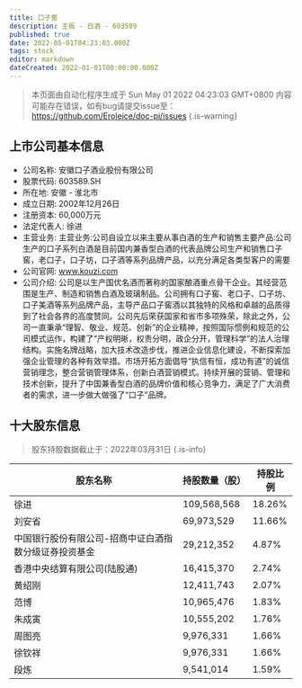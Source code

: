 ```yaml
---
title: 口子窖
description: 主板 - 白酒 - 603589
published: true
date: 2022-05-01T04:23:03.000Z
tags: stock
editor: markdown
dateCreated: 2022-01-01T00:00:00.000Z
---
```


> 本页面由自动化程序生成于 Sun May 01 2022 04:23:03 GMT+0800
> 内容可能存在错误，如有bug请提交issue至：https://github.com/Eroleice/doc-pi/issues
{.is-warning}

## 上市公司基本信息
- 公司名称: 安徽口子酒业股份有限公司
- 股票代码: 603589.SH
- 所在地: 安徽 - 淮北市
- 成立日期: 2002年12月26日
- 注册资本: 60,000万元
- 法定代表人: 徐进
- 主营业务: 主营业务:公司自设立以来主要从事白酒的生产和销售主要产品:公司生产的口子系列白酒是目前国内兼香型白酒的代表品牌公司生产和销售口子窖，老口子，口子坊，口子酒等系列品牌产品，以充分满足各类型客户的需要
- 公司官网: www.kouzi.com
- 公司介绍: 公司是以生产国优名酒而著称的国家酿酒重点骨干企业。其经营范围是生产、制造和销售白酒及玻璃制品。公司拥有口子窖、老口子、口子坊、口子美酒等系列品牌产品，主导产品口子窖酒以其独特的风格和卓越的品质得到了社会各界的高度赞同。公司先后荣获国家和省市多项殊荣，除此之外，公司一直秉承“理智、敬业、规范、创新”的企业精神，按照国际惯例和规范的公司模式运作，构建了“产权明晰，权责分明，政企分开，管理科学”的法人治理结构。实施名牌战略，加大技术改造步伐，推进企业信息化建设，不断探索加强企业管理的各种有效举措。市场开拓方面倡导“执信有恒，成功有道”的诚信营销理念，整合营销管理体系，创新白酒营销模式。持续开展的营销、管理和技术创新，提升了中国兼香型白酒的品牌价值和核心竞争力，满足了广大消费者的需求，进一步做大做强了“口子”品牌。


## 十大股东信息
> 股东持股数据截止于：2022年03月31日
{.is-info}

| 股东名称 | 持股数量（股） | 持股比例 |
| --- | --- | --- |
| 徐进 | 109,568,568 | 18.26% |
| 刘安省 | 69,973,529 | 11.66% |
| 中国银行股份有限公司-招商中证白酒指数分级证券投资基金 | 29,212,352 | 4.87% |
| 香港中央结算有限公司(陆股通) | 16,415,370 | 2.74% |
| 黄绍刚 | 12,411,743 | 2.07% |
| 范博 | 10,965,476 | 1.83% |
| 朱成寅 | 10,555,202 | 1.76% |
| 周图亮 | 9,976,331 | 1.66% |
| 徐钦祥 | 9,976,331 | 1.66% |
| 段炼 | 9,541,014 | 1.59% |





